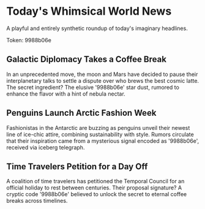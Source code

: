 # Today's Whimsical World News

A playful and entirely synthetic roundup of today's imaginary headlines.

Token: 9988b06e

## Galactic Diplomacy Takes a Coffee Break

In an unprecedented move, the moon and Mars have decided to pause their interplanetary talks to settle a dispute over who brews the best cosmic latte. The secret ingredient? The elusive '9988b06e' star dust, rumored to enhance the flavor with a hint of nebula nectar.

## Penguins Launch Arctic Fashion Week

Fashionistas in the Antarctic are buzzing as penguins unveil their newest line of ice-chic attire, combining sustainability with style. Rumors circulate that their inspiration came from a mysterious signal encoded as '9988b06e', received via iceberg telegraph.

## Time Travelers Petition for a Day Off

A coalition of time travelers has petitioned the Temporal Council for an official holiday to rest between centuries. Their proposal signature? A cryptic code '9988b06e' believed to unlock the secret to eternal coffee breaks across timelines.